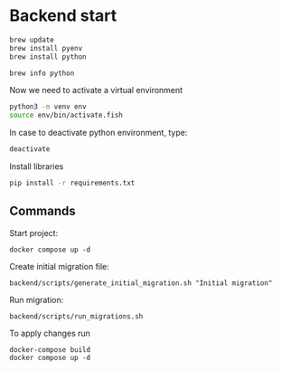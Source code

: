 # Backend start

```bash
brew update
brew install pyenv
brew install python

brew info python
```

Now we need to activate a virtual environment
```bash
python3 -m venv env
source env/bin/activate.fish
```

In case to deactivate python environment, type:

```bash
deactivate
```

Install libraries

```bash
pip install -r requirements.txt
```


## Commands
Start project:
```
docker compose up -d
```

Create initial migration file:
```
backend/scripts/generate_initial_migration.sh "Initial migration"
```

Run migration:
```
backend/scripts/run_migrations.sh
```

To apply changes run
```
docker-compose build
docker compose up -d
```